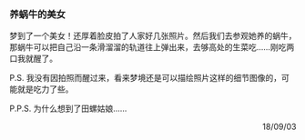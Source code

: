 ### 养蜗牛的美女

梦到了一个美女！还厚着脸皮拍了人家好几张照片。然后我们去参观她养的蜗牛，那蜗牛可以把自己沿一条滑溜溜的轨道往上弹出来，去够高处的生菜吃……刚吃两口我就醒了。

P.S. 我没有因拍照而醒过来，看来梦境还是可以描绘照片这样的细节图像的，可能就是吃力了些。

P.P.S. 为什么想到了田螺姑娘……

<p align="right">18/09/03</p>